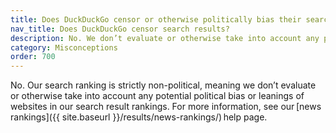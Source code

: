 ```yaml
---
title: Does DuckDuckGo censor or otherwise politically bias their search results?
nav_title: Does DuckDuckGo censor search results?
description: No. We don’t evaluate or otherwise take into account any potential political bias or leanings of websites in our search result rankings.
category: Misconceptions
order: 700
---
```


No. Our search ranking is strictly non-political, meaning we don’t evaluate or otherwise take into account any potential political bias or leanings of websites in our search result rankings. For more information, see our [news rankings]({{ site.baseurl }}/results/news-rankings/) help page.
